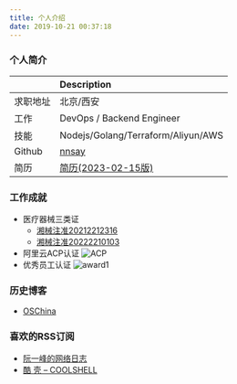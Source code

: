 ```yaml
---
title: 个人介绍
date: 2019-10-21 00:37:18
---
```


### 个人简介
||Description|
|:---|:---|
|求职地址|北京/西安|
|工作|DevOps / Backend Engineer|
|技能|Nodejs/Golang/Terraform/Aliyun/AWS |
|Github|[nnsay](https://github.com/nnsay)|
|简历|[简历(2023-02-15版)](/about/index/王健的简历.pdf)|

<!-- - name: Jimmy Wang
- address: Beijing / Xi'an, China
- jobs: DevOps / Backend Engineer
- skills: Nodejs / Terraform / Aliyun
- github: [nnsay](https://github.com/nnsay) -->

### 工作成就
- 医疗器械三类证
  - [湘械注准20212212316](https://www.nmpa.gov.cn/datasearch/search-info.html?nmpa=aWQ9MDFhYWQxZGYyYTJiYTg2OTAyZjRhYzY3YWRlZWZhNjAmaXRlbUlkPWZmODA4MDgxODNjYWQ3NTAwMTgzY2I2NmZlNjkwMjg1)
  - [湘械注准20222210103](https://www.nmpa.gov.cn/datasearch/search-info.html?nmpa=aWQ9YTBiNGMxNDgzY2RkYWZiNDc2ZjU3YTQzZmI4NmEwMWQmaXRlbUlkPWZmODA4MDgxODNjYWQ3NTAwMTgzY2I2NmZlNjkwMjg1)
- 阿里云ACP认证
![ACP](/about/index/acp.jpg)
- 优秀员工认证
![award1](/about/index/award1.jpg)

### 历史博客 
- [OSChina](https://my.oschina.net/jimmywa)

### 喜欢的RSS订阅
- [阮一峰的网络日志](http://www.ruanyifeng.com/blog/)
- [酷 壳 – COOLSHELL](https://coolshell.cn/)

